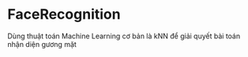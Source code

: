 # FaceRecognition
Dùng thuật toán Machine Learning cơ bản là kNN để giải quyết bài toán nhận diện gương mặt
